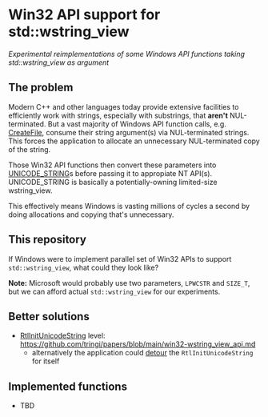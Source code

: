 # Win32 API support for std::wstring_view
*Experimental reimplementations of some Windows API functions taking std::wstring_view as argument*

## The problem

Modern C++ and other languages today provide extensive facilities to efficiently work with strings, especially with substrings, that **aren't** NUL-terminated.
But a vast majority of Windows API function calls, e.g. [CreateFile](https://learn.microsoft.com/en-us/windows/win32/api/fileapi/nf-fileapi-createfilew),
consume their string argument(s) via NUL-terminated strings.
This forces the application to allocate an unnecessary NUL-terminated copy of the string.

Those Win32 API functions then convert these parameters into
[UNICODE_STRING](https://learn.microsoft.com/en-us/windows/win32/api/subauth/ns-subauth-unicode_string)s
before passing it to appropiate NT API(s). UNICODE_STRING is basically a potentially-owning limited-size wstring_view.

This effectively means Windows is vasting millions of cycles a second by doing allocations and copying that's unnecessary.

## This repository

If Windows were to implement parallel set of Win32 APIs to support `std::wstring_view`, what could they look like?

**Note:** Microsoft would probably use two parameters, `LPWCSTR` and `SIZE_T`, but we can afford actual `std::wstring_view` for our experiments.

## Better solutions

* [RtlInitUnicodeString](https://learn.microsoft.com/en-us/windows-hardware/drivers/ddi/wdm/nf-wdm-rtlinitunicodestring) level:
  https://github.com/tringi/papers/blob/main/win32-wstring_view_api.md
   * alternatively the application could [detour](https://github.com/microsoft/Detours) the `RtlInitUnicodeString` for itself

## Implemented functions

* TBD